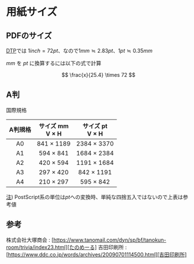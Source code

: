 # 用紙サイズ

## PDFのサイズ

[DTP][DTP]では $1inch = 72pt$、なので$1mm \fallingdotseq 2.83pt$、$1pt \fallingdotseq 0.35mm$

$mm$ を $pt$ に換算するには以下の式で計算

$$
\frac{x}{25.4} \times 72
$$

[DTP]: https://e-words.jp/w/DTP.html

## A判

国際規格

| A判規格 | サイズ mm </br> V $\times$ H | サイズ pt </br> V $\times$ H |
| :-----: | :--------------------------: | :--------------------------: |
|   A0    |      841 $\times$ 1189       |      2384 $\times$ 3370      |
|   A1    |       594 $\times$ 841       |      1684 $\times$ 2384      |
|   A2    |       420 $\times$ 594       |      1191 $\times$ 1684      |
|   A3    |       297 $\times$ 420       |      842 $\times$ 1191       |
|   A4    |       210 $\times$ 297       |       595 $\times$ 842       |

[注][変換誤差]) PostScript系の単位は$pt$への変換時、単純な四捨五入ではないので上表は参考値

[変換誤差]: https://www.ddc.co.jp/words/archives/20090701114500.html#%E8%A3%9C%E8%B6%B31aPostScript%E3%81%AE%E5%8D%98%E4%BD%8D%E7%B3%BB%E3%81%AF%E3%83%9D%E3%82%A4%E3%83%B3%E3%83%88%E3%81%AA%E3%81%AE%E3%81%A701mm%E3%81%8B%E3%82%89%E3%81%AE%E5%A4%89%E6%8F%9B%E8%AA%A4%E5%B7%AE%E3%81%AB%E6%B3%A8%E6%84%8F

## 参考

株式会社大塚商会 : [https://www.tanomail.com/dyn/sp/bf/tanokun-room/trivia/index23.html][たのめーる]
吉田印刷所 : [https://www.ddc.co.jp/words/archives/20090701114500.html][吉田印刷所]

[たのめーる]: https://www.tanomail.com/dyn/sp/bf/tanokun-room/trivia/index23.html
[吉田印刷所]: https://www.ddc.co.jp/words/archives/20090701114500.html
